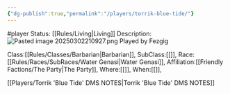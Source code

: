 ```yaml
---
{"dg-publish":true,"permalink":"/players/torrik-blue-tide/"}
---
```


#player 
Status: [[Rules/Living\|Living]]
Description:
![Pasted image 20250302210927.png](/img/user/Images/Pasted%20image%2020250302210927.png)
Played by Fezgig

Class:[[Rules/Classes/Barbarian\|Barbarian]],
SubClass:[[]],
Race:[[Rules/Races/SubRaces/Water Genasi\|Water Genasi]],
Affiliation:[[Friendly Factions/The Party\|The Party]],
Where:[[]],
When:[[]],

[[Players/Torrik 'Blue Tide' DMS NOTES\|Torrik 'Blue Tide' DMS NOTES]]
